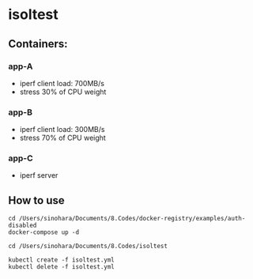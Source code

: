 # isoltest

## Containers:

### app-A

* iperf client load: 700MB/s
* stress 30% of CPU weight

### app-B

* iperf client load: 300MB/s
* stress 70% of CPU weight

### app-C

* iperf server

## How to use

```
cd /Users/sinohara/Documents/8.Codes/docker-registry/examples/auth-disabled
docker-compose up -d

cd /Users/sinohara/Documents/8.Codes/isoltest

kubectl create -f isoltest.yml
kubectl delete -f isoltest.yml
```
